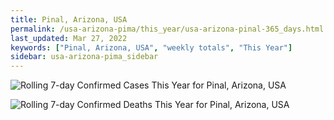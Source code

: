 ```yaml
---
title: Pinal, Arizona, USA
permalink: /usa-arizona-pima/this_year/usa-arizona-pinal-365_days.html
last_updated: Mar 27, 2022
keywords: ["Pinal, Arizona, USA", "weekly totals", "This Year"]
sidebar: usa-arizona-pima_sidebar
---
```


![Rolling 7-day Confirmed Cases This Year for Pinal, Arizona, USA](/covid_tracker/images/graphs/usa-arizona-pinal-rolling_7_days_confirmed-365_days_graph.png)

![Rolling 7-day Confirmed Deaths This Year for Pinal, Arizona, USA](/covid_tracker/images/graphs/usa-arizona-pinal-rolling_7_days_deaths-365_days_graph.png)
